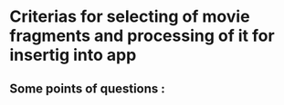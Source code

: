 # Criterias for selecting of movie fragments and processing of it for insertig into app #

Some points of questions :
- 
